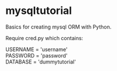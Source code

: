 # mysqltutorial
Basics for creating mysql ORM with Python.

Require cred.py which contains:
<p>
USERNAME = 'username'<br>
PASSWORD = 'password'<br>
DATABASE = 'dummytutorial'
</p>
